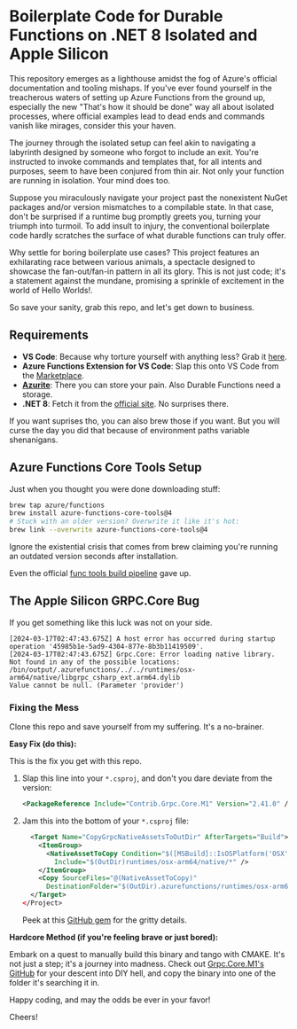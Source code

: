 
# Boilerplate Code for Durable Functions on .NET 8 Isolated and Apple Silicon

This repository emerges as a lighthouse amidst the fog of Azure's official documentation and tooling mishaps. If you've ever found yourself in the treacherous waters of setting up Azure Functions from the ground up, especially the new "That's how it should be done" way all about isolated processes, where official examples lead to dead ends and commands vanish like mirages, consider this your haven.

The journey through the isolated setup can feel akin to navigating a labyrinth designed by someone who forgot to include an exit. You're instructed to invoke commands and templates that, for all intents and purposes, seem to have been conjured from thin air. Not only your function are running in isolation. Your mind does too.

Suppose you miraculously navigate your project past the nonexistent NuGet packages and/or version mismatches to a compilable state. In that case, don't be surprised if a runtime bug promptly greets you, turning your triumph into turmoil. To add insult to injury, the conventional boilerplate code hardly scratches the surface of what durable functions can truly offer.

Why settle for boring boilerplate use cases? This project features an exhilarating race between various animals, a spectacle designed to showcase the fan-out/fan-in pattern in all its glory. This is not just code; it's a statement against the mundane, promising a sprinkle of excitement in the world of Hello Worlds!.

So save your sanity, grab this repo, and let's get down to business.

## Requirements

- **VS Code**: Because why torture yourself with anything less? Grab it [here](https://code.visualstudio.com/download).
- **Azure Functions Extension for VS Code**: Slap this onto VS Code from the [Marketplace](https://marketplace.visualstudio.com/items?itemName=ms-azuretools.vscode-azurefunctions).
- [**Azurite**](https://github.com/Azure/Azurite?tab=readme-ov-file#getting-started): There you can store your pain. Also Durable Functions need a storage.
- **.NET 8**: Fetch it from the [official site](https://dotnet.microsoft.com/en-us/download#macos). No surprises there.


If you want suprises tho, you can also brew those if you want. But you will curse the day you did that because of environment paths variable shenanigans.

## Azure Functions Core Tools Setup

Just when you thought you were done downloading stuff:

```bash
brew tap azure/functions
brew install azure-functions-core-tools@4
# Stuck with an older version? Overwrite it like it's hot:
brew link --overwrite azure-functions-core-tools@4
```

Ignore the existential crisis that comes from brew claiming you're running an outdated version seconds after installation.

Even the official [func tools build pipeline](https://azfunc.visualstudio.com/Azure%20Functions/_build?definitionId=11&_a=summary) gave up.


## The Apple Silicon GRPC.Core Bug

If you get something like this luck was not on your side.

`````
[2024-03-17T02:47:43.675Z] A host error has occurred during startup operation '45985b1e-5ad9-4304-877e-8b3b11419509'.
[2024-03-17T02:47:43.675Z] Grpc.Core: Error loading native library. Not found in any of the possible locations: /bin/output/.azurefunctions/../../runtimes/osx-arm64/native/libgrpc_csharp_ext.arm64.dylib
Value cannot be null. (Parameter 'provider')
`````


### Fixing the Mess

Clone this repo and save yourself from my suffering. It's a no-brainer.


**Easy Fix (do this):**

This is the fix you get with this repo.

1. Slap this line into your `*.csproj`, and don't you dare deviate from the version:

   ```xml
   <PackageReference Include="Contrib.Grpc.Core.M1" Version="2.41.0" />
   ```

2. Jam this into the bottom of your `*.csproj` file:

   ```xml
     <Target Name="CopyGrpcNativeAssetsToOutDir" AfterTargets="Build">
       <ItemGroup>
         <NativeAssetToCopy Condition="$([MSBuild]::IsOSPlatform('OSX'))"
           Include="$(OutDir)runtimes/osx-arm64/native/*" />
       </ItemGroup>
       <Copy SourceFiles="@(NativeAssetToCopy)"
         DestinationFolder="$(OutDir).azurefunctions/runtimes/osx-arm64/native" />
     </Target>
   </Project>
   ```

   Peek at this [GitHub gem](https://github.com/Azure/azure-functions-durable-extension/issues/2446#issuecomment-1517203490) for the gritty details.

**Hardcore Method (if you're feeling brave or just bored):**

Embark on a quest to manually build this binary and tango with CMAKE. It's not just a step; it's a journey into madness. Check out [Grpc.Core.M1's GitHub](https://github.com/einari/Grpc.Core.M1) for your descent into DIY hell, and copy the binary into one of the folder it's searching it in.


Happy coding, and may the odds be ever in your favor!

Cheers!


